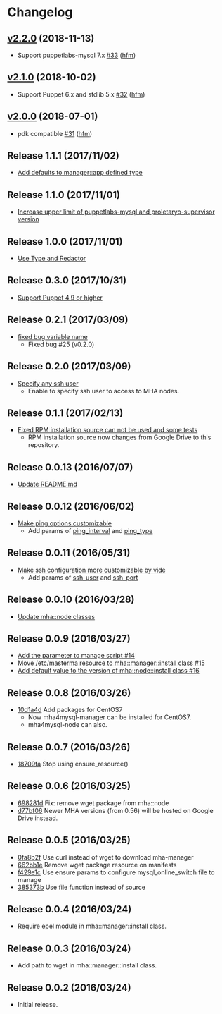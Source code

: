 # Changelog

## [v2.2.0](https://github.com/hfm/puppet-mha/compare/v2.1.0...v2.2.0) (2018-11-13)

* Support puppetlabs-mysql 7.x [#33](https://github.com/hfm/puppet-mha/pull/33) ([hfm](https://github.com/hfm))

## [v2.1.0](https://github.com/hfm/puppet-mha/compare/v2.0.0...v2.1.0) (2018-10-02)

* Support Puppet 6.x and stdlib 5.x [#32](https://github.com/hfm/puppet-mha/pull/32) ([hfm](https://github.com/hfm))

## [v2.0.0](https://github.com/hfm/puppet-mha/compare/v1.1.1...v2.0.0) (2018-07-01)

* pdk compatible [#31](https://github.com/hfm/puppet-mha/pull/31) ([hfm](https://github.com/hfm))

Release 1.1.1 (2017/11/02)
---

- [Add defaults to manager::app defined type](https://github.com/hfm/puppet-mha/pull/30)

Release 1.1.0 (2017/11/01)
---

- [Increase upper limit of puppetlabs-mysql and proletaryo-supervisor version](https://github.com/hfm/puppet-mha/commit/6deca1f)

Release 1.0.0 (2017/11/01)
---

- [Use Type and Redactor](https://github.com/hfm/puppet-mha/pull/29)

Release 0.3.0 (2017/10/31)
---

- [Support Puppet 4.9 or higher](https://github.com/hfm/puppet-mha/pull/28)

Release 0.2.1 (2017/03/09)
---

- [fixed bug variable name](https://github.com/hfm/puppet-mha/pull/26)
  - Fixed bug #25 (v0.2.0)

Release 0.2.0 (2017/03/09)
---

- [Specify any ssh user](https://github.com/hfm/puppet-mha/pull/25)
  - Enable to specify ssh user to access to MHA nodes.

Release 0.1.1 (2017/02/13)
---

- [Fixed RPM installation source can not be used and some tests](https://github.com/hfm/puppet-mha/pull/24)
  - RPM installation source now changes from Google Drive to this repository.

Release 0.0.13 (2016/07/07)
---

- [Update README.md](https://github.com/hfm/puppet-mha/pull/22)

Release 0.0.12 (2016/06/02)
---

- [Make ping options customizable](https://github.com/hfm/puppet-mha/pull/19)
  - Add params of [ping\_interval](https://code.google.com/p/mysql-master-ha/wiki/Parameters#ping_interval) and [ping\_type](https://code.google.com/p/mysql-master-ha/wiki/Parameters#ping_type)

Release 0.0.11 (2016/05/31)
---

- [Make ssh configuration more customizable by vide](https://github.com/hfm/puppet-mha/pull/18)
  - Add params of [ssh\_user](https://code.google.com/p/mysql-master-ha/wiki/Parameters#ssh_user) and [ssh\_port](https://code.google.com/p/mysql-master-ha/wiki/Parameters#ssh_port)

Release 0.0.10 (2016/03/28)
---

- [Update mha::node classes](https://github.com/hfm/puppet-mha/pull/17)

Release 0.0.9 (2016/03/27)
---

- [Add the parameter to manage script #14](https://github.com/hfm/puppet-mha/pull/14)
- [Move /etc/masterma resource to mha::manager::install class #15](https://github.com/hfm/puppet-mha/pull/15)
- [Add default value to the version of mha::node::install class #16](https://github.com/hfm/puppet-mha/pull/16)

Release 0.0.8 (2016/03/26)
---

- [10d1a4d](https://github.com/hfm/puppet-mha/commit/10d1a4d) Add packages for CentOS7
  - Now mha4mysql-manager can be installed for CentOS7.
  - mha4mysql-node can also.

Release 0.0.7 (2016/03/26)
---

- [18709fa](https://github.com/hfm/puppet-mha/commit/18709fa) Stop using ensure\_resource()

Release 0.0.6 (2016/03/25)
---

- [698281d](https://github.com/hfm/puppet-mha/commit/698281d) Fix: remove wget package from mha::node
- [d77bf06](https://github.com/hfm/puppet-mha/commit/d77bf06) Newer MHA versions (from 0.56) will be hosted on Google Drive instead.

Release 0.0.5 (2016/03/25)
---

- [0fa8b2f](https://github.com/hfm/puppet-mha/commit/0fa8b2f) Use curl instead of wget to download mha-manager
- [662bb1e](https://github.com/hfm/puppet-mha/commit/662bb1e) Remove wget package resource on manifests
- [f429e1c](https://github.com/hfm/puppet-mha/commit/f429e1c) Use ensure params to configure mysql\_online\_switch file to manage
- [385373b](https://github.com/hfm/puppet-mha/commit/385373b) Use file function instead of source


Release 0.0.4 (2016/03/24)
---

- Require epel module in mha::manager::install class.

Release 0.0.3 (2016/03/24)
---

- Add path to wget in mha::manager::install class.

Release 0.0.2 (2016/03/24)
---

- Initial release.

